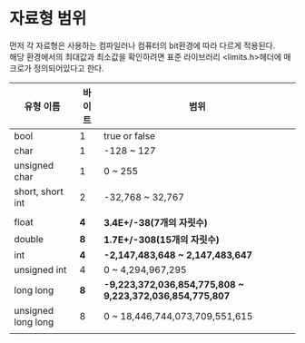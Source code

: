 # 자료형 범위

먼저 각 자료형은 사용하는 컴파일러나 컴퓨터의 bit환경에 따라 다르게 적용된다.  
해당 환경에서의 최대값과 최소값을 확인하려면 표준 라이브러리 <limits.h>헤더에 매크로가 정의되어있다고 한다.  


| 유형 이름 | 바이트 | 범위 |
| ---- | ---- | ---- |
| bool | 1 | true or false |
| char | 1 | -128 ~ 127 |
| unsigned char | 1 | 0 ~ 255 |
| short, short int | 2 | -32,768 ~ 32,767 |
|  |  |  |
| float | **4** | **3.4E+/-38(7개의 자릿수)** |
| double | **8** | **1.7E+/-308(15개의 자릿수)** |
| int | **4** | **-2,147,483,648 ~ 2,147,483,647** |
| unsigned int | 4 | 0 ~ 4,294,967,295 |
| long long | **8** | **-9,223,372,036,854,775,808 ~ 9,223,372,036,854,775,807** |
| unsigned long long | 8 | 0 ~ 18,446,744,073,709,551,615 |
|  |  |  |
